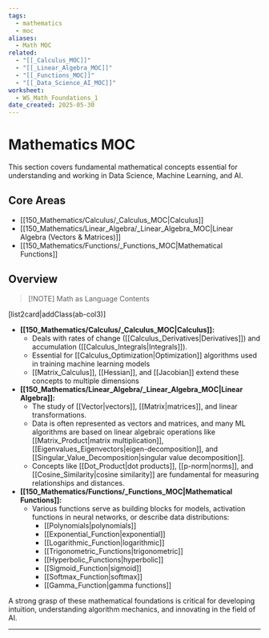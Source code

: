 ```yaml
---
tags:
  - mathematics
  - moc
aliases:
  - Math MOC
related:
  - "[[_Calculus_MOC]]"
  - "[[_Linear_Algebra_MOC]]"
  - "[[_Functions_MOC]]"
  - "[[_Data_Science_AI_MOC]]"
worksheet:
  - WS_Math_Foundations_1
date_created: 2025-05-30
---
```

# Mathematics MOC

This section covers fundamental mathematical concepts essential for understanding and working in Data Science, Machine Learning, and AI.

## Core Areas
- [[150_Mathematics/Calculus/_Calculus_MOC|Calculus]]
- [[150_Mathematics/Linear_Algebra/_Linear_Algebra_MOC|Linear Algebra (Vectors & Matrices)]]
- [[150_Mathematics/Functions/_Functions_MOC|Mathematical Functions]]

## Overview

> [!NOTE] Math as Language
> Contents

[list2card|addClass(ab-col3)]
- **[[150_Mathematics/Calculus/_Calculus_MOC|Calculus]]:**
	- Deals with rates of change ([[Calculus_Derivatives|Derivatives]]) and accumulation ([[Calculus_Integrals|Integrals]]).
	- Essential for [[Calculus_Optimization|Optimization]] algorithms used in training machine learning models
	- [[Matrix_Calculus]], [[Hessian]], and [[Jacobian]] extend these concepts to multiple dimensions
- **[[150_Mathematics/Linear_Algebra/_Linear_Algebra_MOC|Linear Algebra]]:**
	- The study of [[Vector|vectors]], [[Matrix|matrices]], and linear transformations.
	- Data is often represented as vectors and matrices, and many ML algorithms are based on linear algebraic operations like [[Matrix_Product|matrix multiplication]], [[Eigenvalues_Eigenvectors|eigen-decomposition]], and [[Singular_Value_Decomposition|singular value decomposition]].
	- Concepts like [[Dot_Product|dot products]], [[p-norm|norms]], and [[Cosine_Similarity|cosine similarity]] are fundamental for measuring relationships and distances.
- **[[150_Mathematics/Functions/_Functions_MOC|Mathematical Functions]]:**
	- Various functions serve as building blocks for models, activation functions in neural networks, or describe data distributions:
		- [[Polynomials|polynomials]]
		- [[Exponential_Function|exponential]]
		- [[Logarithmic_Function|logarithmic]]
		- [[Trigonometric_Functions|trigonometric]]
		- [[Hyperbolic_Functions|hyperbolic]]
		- [[Sigmoid_Function|sigmoid]]
		- [[Softmax_Function|softmax]]
		- [[Gamma_Function|gamma functions]]


A strong grasp of these mathematical foundations is critical for developing intuition, understanding algorithm mechanics, and innovating in the field of AI.

---
